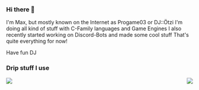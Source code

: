### Hi there 👋
I'm Max, but mostly known on the Internet as Progame03 or DJ::Ötzi
I'm doing all kind of stuff with C-Family languages and Game Engines
I also recently started working on Discord-Bots and made some cool stuff
That's quite everything for now!

Have fun
DJ

### Drip stuff I use
<img align="left" src="https://github-readme-stats.vercel.app/api/top-langs/?username=Progame03&theme=hacker"/>
<img align="right" src="https://github-readme-stats.vercel.app/api?username=Progame03"/>


<!--
**Progame03/Progame03** is a ✨ _special_ ✨ repository because its `README.md` (this file) appears on your GitHub profile.

Here are some ideas to get you started:

- 🔭 I’m currently working on ...
- 🌱 I’m currently learning ...
- 👯 I’m looking to collaborate on ...
- 🤔 I’m looking for help with ...
- 💬 Ask me about ...
- 📫 How to reach me: ...
- 😄 Pronouns: ...
- ⚡ Fun fact: ...
-->
